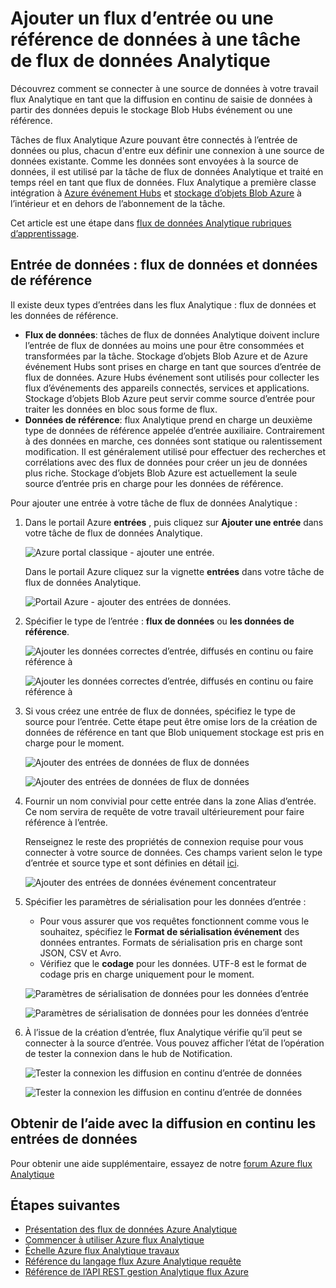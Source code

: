 <properties
    pageTitle="Ajouter une entrée de données pour vos tâches de flux Analytique | Microsoft Azure"
    description="Découvrez comment se connecter à une source de données à votre tâche de flux Analytique en tant que la diffusion en continu de saisie de données à partir des données Hubs événement ou une référence à partir du stockage de Blog."
    keywords="données d’entrée, diffusion en continu de données"
    documentationCenter=""
    services="stream-analytics"
    authors="jeffstokes72"
    manager="jhubbard"
    editor="cgronlun"
/>

<tags
    ms.service="stream-analytics"
    ms.devlang="na"
    ms.topic="article"
    ms.tgt_pltfrm="na"
    ms.workload="data-services"
    ms.date="09/26/2016"
    ms.author="jeffstok"
/>


# <a name="add-a-streaming-data-input-or-reference-data-to-a-stream-analytics-job"></a>Ajouter un flux d’entrée ou une référence de données à une tâche de flux de données Analytique

Découvrez comment se connecter à une source de données à votre travail flux Analytique en tant que la diffusion en continu de saisie de données à partir des données depuis le stockage Blob Hubs événement ou une référence.

Tâches de flux Analytique Azure pouvant être connectés à l’entrée de données ou plus, chacun d'entre eux définir une connexion à une source de données existante. Comme les données sont envoyées à la source de données, il est utilisé par la tâche de flux de données Analytique et traité en temps réel en tant que flux de données. Flux Analytique a première classe intégration à [Azure événement Hubs](https://azure.microsoft.com/services/event-hubs/) et [stockage d’objets Blob Azure](../storage/storage-dotnet-how-to-use-blobs.md) à l’intérieur et en dehors de l’abonnement de la tâche.

Cet article est une étape dans [flux de données Analytique rubriques d’apprentissage](/documentation/learning-paths/stream-analytics/).

## <a name="data-input-streaming-data-and-reference-data"></a>Entrée de données : flux de données et données de référence

Il existe deux types d’entrées dans les flux Analytique : flux de données et les données de référence.

- **Flux de données**: tâches de flux de données Analytique doivent inclure l’entrée de flux de données au moins une pour être consommées et transformées par la tâche. Stockage d’objets Blob Azure et de Azure événement Hubs sont prises en charge en tant que sources d’entrée de flux de données. Azure Hubs événement sont utilisés pour collecter les flux d’événements des appareils connectés, services et applications. Stockage d’objets Blob Azure peut servir comme source d’entrée pour traiter les données en bloc sous forme de flux.  
- **Données de référence**: flux Analytique prend en charge un deuxième type de données de référence appelée d’entrée auxiliaire.  Contrairement à des données en marche, ces données sont statique ou ralentissement modification.  Il est généralement utilisé pour effectuer des recherches et corrélations avec des flux de données pour créer un jeu de données plus riche.  Stockage d’objets Blob Azure est actuellement la seule source d’entrée pris en charge pour les données de référence.  

Pour ajouter une entrée à votre tâche de flux de données Analytique :

1. Dans le portail Azure **entrées** , puis cliquez sur **Ajouter une entrée** dans votre tâche de flux de données Analytique.

    ![Azure portal classique - ajouter une entrée.](./media/stream-analytics-add-inputs/1-stream-analytics-add-inputs.png)  

    Dans le portail Azure cliquez sur la vignette **entrées** dans votre tâche de flux de données Analytique.  

    ![Portail Azure - ajouter des entrées de données.](./media/stream-analytics-add-inputs/7-stream-analytics-add-inputs.png)  

2. Spécifier le type de l’entrée : **flux de données** ou **les données de référence**.

    ![Ajouter les données correctes d’entrée, diffusés en continu ou faire référence à](./media/stream-analytics-add-inputs/2-stream-analytics-add-inputs.png)  

    ![Ajouter les données correctes d’entrée, diffusés en continu ou faire référence à](./media/stream-analytics-add-inputs/8-stream-analytics-add-inputs.png)  

3. Si vous créez une entrée de flux de données, spécifiez le type de source pour l’entrée.  Cette étape peut être omise lors de la création de données de référence en tant que Blob uniquement stockage est pris en charge pour le moment.

    ![Ajouter des entrées de données de flux de données](./media/stream-analytics-add-inputs/3-stream-analytics-add-inputs.png)  

    ![Ajouter des entrées de données de flux de données](./media/stream-analytics-add-inputs/9-stream-analytics-add-inputs.png)  

4. Fournir un nom convivial pour cette entrée dans la zone Alias d’entrée.  Ce nom servira de requête de votre travail ultérieurement pour faire référence à l’entrée.

    Renseignez le reste des propriétés de connexion requise pour vous connecter à votre source de données. Ces champs varient selon le type d’entrée et source type et sont définies en détail [ici](stream-analytics-create-a-job.md).  

    ![Ajouter des entrées de données événement concentrateur](./media/stream-analytics-add-inputs/4-stream-analytics-add-inputs.png)  

5. Spécifier les paramètres de sérialisation pour les données d’entrée :
    - Pour vous assurer que vos requêtes fonctionnent comme vous le souhaitez, spécifiez le **Format de sérialisation événement** des données entrantes.  Formats de sérialisation pris en charge sont JSON, CSV et Avro.
    - Vérifiez que le **codage** pour les données.  UTF-8 est le format de codage pris en charge uniquement pour le moment.

    ![Paramètres de sérialisation de données pour les données d’entrée](./media/stream-analytics-add-inputs/5-stream-analytics-add-inputs.png)  

    ![Paramètres de sérialisation de données pour les données d’entrée](./media/stream-analytics-add-inputs/10-stream-analytics-add-inputs.png)  

6. À l’issue de la création d’entrée, flux Analytique vérifie qu’il peut se connecter à la source d’entrée.  Vous pouvez afficher l’état de l’opération de tester la connexion dans le hub de Notification.

    ![Tester la connexion les diffusion en continu d’entrée de données](./media/stream-analytics-add-inputs/6-stream-analytics-add-inputs.png)  

    ![Tester la connexion les diffusion en continu d’entrée de données](./media/stream-analytics-add-inputs/11-stream-analytics-add-inputs.png)  

## <a name="get-help-with-streaming-data-inputs"></a>Obtenir de l’aide avec la diffusion en continu les entrées de données
Pour obtenir une aide supplémentaire, essayez de notre [forum Azure flux Analytique](https://social.msdn.microsoft.com/Forums/en-US/home?forum=AzureStreamAnalytics)

## <a name="next-steps"></a>Étapes suivantes

- [Présentation des flux de données Azure Analytique](stream-analytics-introduction.md)
- [Commencer à utiliser Azure flux Analytique](stream-analytics-get-started.md)
- [Échelle Azure flux Analytique travaux](stream-analytics-scale-jobs.md)
- [Référence du langage flux Azure Analytique requête](https://msdn.microsoft.com/library/azure/dn834998.aspx)
- [Référence de l’API REST gestion Analytique flux Azure](https://msdn.microsoft.com/library/azure/dn835031.aspx)
